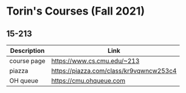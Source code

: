 # Torin's Courses (Fall 2021)

## 15-213
| Description | Link |
|--|--|
| course page | https://www.cs.cmu.edu/~213 |
| piazza | https://piazza.com/class/kr9vqwncw253c4 |
| OH queue | https://cmu.ohqueue.com |



<!--stackedit_data:
eyJoaXN0b3J5IjpbMTg4MjY4NDg3NSwtNjA5MjUyNjQ0XX0=
-->